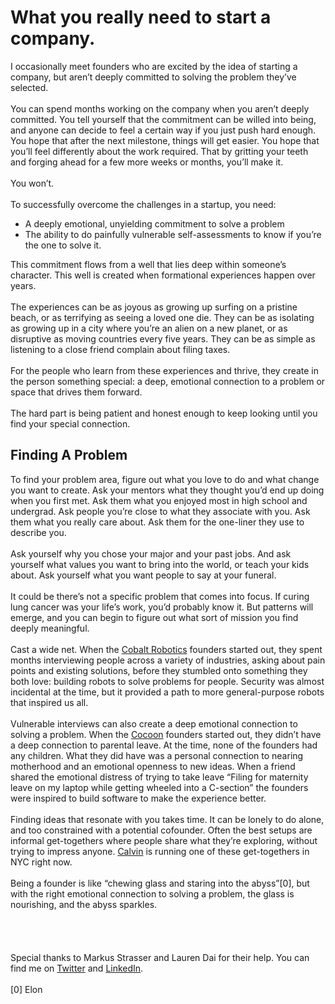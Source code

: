 # What you really need to start a company.
 
I occasionally meet founders who are excited by the idea of starting a company, but aren’t deeply committed to solving the problem they’ve selected.
\
\
You can spend months working on the company when you aren’t deeply committed. You tell yourself that the commitment can be willed into being, and anyone can decide to feel a certain way if you just push hard enough. You hope that after the next milestone, things will get easier. You hope that you’ll feel differently about the work required. That by gritting your teeth and forging ahead for a few more weeks or months, you’ll make it.
\
\
You won’t.
\
\
To successfully overcome the challenges in a startup, you need\:
  - A deeply emotional, unyielding commitment to solve a problem
  - The ability to do painfully vulnerable self-assessments to know if you’re the one to solve it.
 
This commitment flows from a well that lies deep within someone’s character. This well is created when formational experiences happen over years.
\
\
The experiences can be as joyous as growing up surfing on a pristine beach, or as terrifying as seeing a loved one die. They can be as isolating as growing up in a city where you’re an alien on a new planet, or as disruptive as moving countries every five years. They can be as simple as listening to a close friend complain about filing taxes.
\
\
For the people who learn from these experiences and thrive, they create in the person something special: a deep, emotional connection to a problem or space that drives them forward.
\
\
The hard part is being patient and honest enough to keep looking until you find your special connection.

 
## Finding A Problem
To find your problem area, figure out what you love to do and what change you want to create. Ask your mentors what they thought you’d end up doing when you first met. Ask them what you enjoyed most in high school and undergrad. Ask people you’re close to what they associate with you. Ask them what you really care about. Ask them for the one-liner they use to describe you.
\
\
Ask yourself why you chose your major and your past jobs. And ask yourself what values you want to bring into the world, or teach your kids about. Ask yourself what you want people to say at your funeral.
\
\
It could be there’s not a specific problem that comes into focus. If curing lung cancer was your life’s work, you’d probably know it. But patterns will emerge, and you can begin to figure out what sort of mission you find deeply meaningful.
\
\
Cast a wide net. When the [Cobalt Robotics](https://www.linkedin.com/company/cobaltrobotics/) founders started out, they spent months interviewing people across a variety of industries, asking about pain points and existing solutions, before they stumbled onto something they both love: building robots to solve problems for people. Security was almost incidental at the time, but it provided a path to more general-purpose robots that inspired us all.
\
\
Vulnerable interviews can also create a deep emotional connection to solving a problem. When the [Cocoon](https://www.linkedin.com/company/meetcocoon/)  founders started out, they didn’t have a deep connection to parental leave. At the time, none of the founders had any children. What they did have was a personal connection to nearing motherhood and an emotional openness to new ideas. When a friend shared the emotional distress of trying to take leave “Filing for maternity leave on my laptop while getting wheeled into a C-section” the founders were inspired to build software to make the experience better.   
\
Finding ideas that resonate with you takes time. It can be lonely to do alone, and too constrained with a potential cofounder. Often the best setups are informal get-togethers where people share what they’re exploring, without trying to impress anyone. [Calvin](https://www.linkedin.com/in/calvinfo/) is running one of these get-togethers in NYC right now.
\
\
Being a founder is like “chewing glass and staring into the abyss”[0], but with the right emotional connection to solving a problem, the glass is nourishing, and the abyss sparkles.
\
\
\
\
\
Special thanks to Markus Strasser and Lauren Dai for their help. You can find me on [Twitter](https://twitter.com/PeregrineBadger) and [LinkedIn](https://www.linkedin.com/in/pbadger).
\
\
[0] Elon
